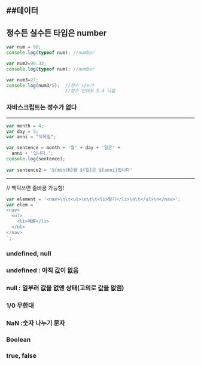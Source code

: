 
##데이터
---

## 정수든 실수든 타입은 number
```js
var num = 90;
console.log(typeof num); //number

var num2=90.33;
console.log(typeof num); //number

var num3=27;
console.log(num3/5);  //정수 나누기 
                      //정수 인데도 5.4 나옴
```

### 자바스크립트는 정수가 없다 

---
```js
var month = 4;
var day = 5;
var anni = "식목일";

var sentence = month + '월' + day + '일은' +
  anni + '입니다.';
console.log(sentence);
           
var sentence2 = '${month}월 ${일}은 ${anni}입니다'
```
---
// 백틱쓰면 줄바꿈 가능함!

```js
var element = '<nav>\n\t<ul>\n\t\t<li>딸기</li>\n\t</ul>\n</nav>';
var elem = `
<nav>
  <ul>
    <li>메롱</li>
  </ul>
</nav>
`;
```
###  undefined, null
###  undefined : 아직 값이 없음
###  null : 일부러 값을 없앤 상태(고의로 값을 없앰)

### 1/0 무한대
<!-- 숫자 나누기 문자 -->
### NaN :숫자 나누기 문자
        
### Boolean
### true, false





